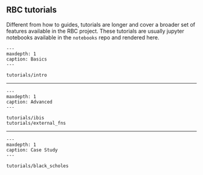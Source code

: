 
## RBC tutorials

Different from how to guides, tutorials are longer and cover a broader set of
features available in the RBC project. These tutorials are usually jupyter
notebooks available in the `notebooks` repo and rendered here.


```{toctree}
---
maxdepth: 1
caption: Basics
---

tutorials/intro
```

------------

```{toctree}
---
maxdepth: 1
caption: Advanced
---

tutorials/ibis
tutorials/external_fns
```

------------

```{toctree}
---
maxdepth: 1
caption: Case Study
---

tutorials/black_scholes
```